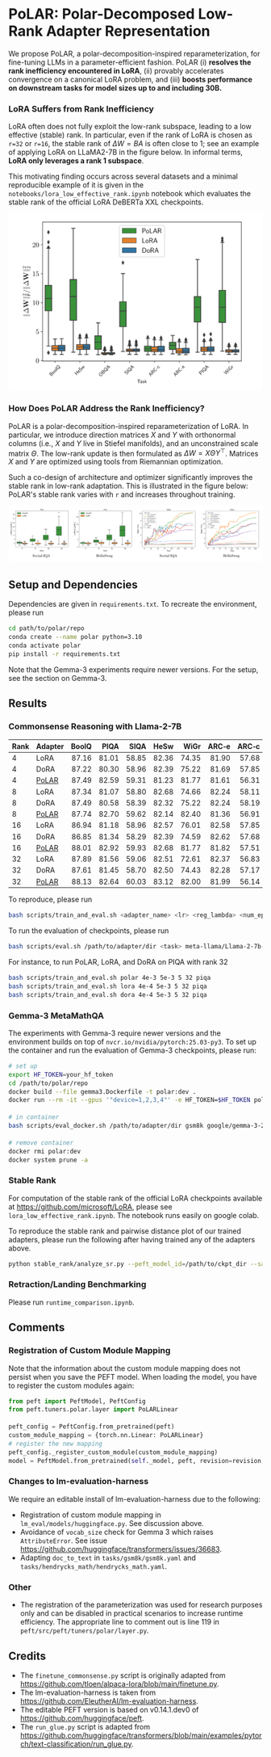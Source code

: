 # PoLAR: Polar-Decomposed Low-Rank Adapter Representation


We propose PoLAR, a polar-decomposition-inspired reparameterization, for fine-tuning LLMs in a parameter-efficient fashion. PoLAR (i) **resolves the rank inefficiency encountered in LoRA**, (ii) provably accelerates convergence on a canonical LoRA problem, and (iii) **boosts performance on downstream tasks for model sizes up to and including 30B.**

### LoRA Suffers from Rank Inefficiency

LoRA often does not fully exploit the low-rank subspace, leading to a low effective (stable) rank. In particular, even if the rank of LoRA is chosen as `r=32` or `r=16`, the stable rank of $\Delta W = BA$ is often close to 1; see an example of applying LoRA on LLaMA2-7B in the figure below. In informal terms, **LoRA only leverages a rank 1 subspace**. 

This motivating finding occurs across several datasets and a minimal reproducible example of it is given in the `notebooks/lora_low_effective_rank.ipynb` notebook which evaluates the stable rank of the official LoRA DeBERTa XXL checkpoints.

![Low Directional Diversity](assets/low-sr.svg)

### How Does PoLAR Address the Rank Inefficiency?

PoLAR is a polar-decomposition-inspired reparameterization of LoRA. In particular, we introduce direction matrices $X$ and $Y$ with orthonormal columns (i.e., $X$ and $Y$ live in Stiefel manifolds), and an unconstrained scale matrix $\Theta$. The low-rank
update is then formulated as $\Delta W = X \Theta Y^\top$. Matrices $X$ and $Y$ are optimized 
using tools from Riemannian optimization. 

Such a co-design of architecture and optimizer significantly improves the stable rank in low-rank adaptation. This is illustrated in the figure below: PoLAR's stable rank varies with `r` and increases throughout training.

![Low Directional Diversity](assets/sr-evolution.svg)

## Setup and Dependencies

Dependencies are given in `requirements.txt`. To recreate the environment, please run
```sh
cd path/to/polar/repo
conda create --name polar python=3.10
conda activate polar
pip install -r requirements.txt
```
Note that the Gemma-3 experiments require newer versions. For the setup, see the section on Gemma-3.

## Results


### Commonsense Reasoning with Llama-2-7B


| Rank | Adapter | BoolQ | PIQA | SIQA | HeSw | WiGr | ARC‑e | ARC‑c | OBQA | Avg. |
|------|---------|------:|-----:|-----:|-----:|-----:|------:|------:|-----:|---------:|
| 4  | LoRA          | 87.16 | 81.01 | 58.85 | 82.36 | 74.35 | 81.90 | 57.68 | 56.80 | 72.51 |
| 4  | DoRA          | 87.22 | 80.30 | 58.96 | 82.39 | 75.22 | 81.69 | 57.85 | 56.80 | 72.55 |
| 4  | [PoLAR](https://github.com/kcc-lion/polar/releases/download/llama-2-7b/polar_rank4.zip)         | 87.49 | 82.59 | 59.31 | 81.23 | 81.77 | 81.61 | 56.31 | 55.80 | **73.26** |
| 8  | LoRA          | 87.34 | 81.07 | 58.80 | 82.68 | 74.66 | 82.24 | 58.11 | 55.80 | 72.59 |
| 8  | DoRA          | 87.49 | 80.58 | 58.39 | 82.32 | 75.22 | 82.24 | 58.19 | 55.60 | 72.50 |
| 8  | [PoLAR](https://github.com/kcc-lion/polar/releases/download/llama-2-7b/polar_rank8.zip)         | 87.74 | 82.70 | 59.62 | 82.14 | 82.40 | 81.36 | 56.91 | 55.20 | **73.51** |
| 16 | LoRA          | 86.94 | 81.18 | 58.96 | 82.57 | 76.01 | 82.58 | 57.85 | 56.00 | 72.76 |
| 16 | DoRA          | 86.85 | 81.34 | 58.29 | 82.39 | 74.59 | 82.62 | 57.68 | 55.40 | 72.39 |
| 16 | [PoLAR](https://github.com/kcc-lion/polar/releases/download/llama-2-7b/polar_rank16.zip)         | 88.01 | 82.92 | 59.93 | 82.68 | 81.77 | 81.82 | 57.51 | 57.40 | **74.00** |
| 32 | LoRA          | 87.89 | 81.56 | 59.06 | 82.51 | 72.61 | 82.37 | 56.83 | 54.60 | 72.18 |
| 32 | DoRA          | 87.61 | 81.45 | 58.70 | 82.50 | 74.43 | 82.28 | 57.17 | 55.60 | 72.47 |
| 32 | [PoLAR](https://github.com/kcc-lion/polar/releases/download/llama-2-7b/polar_rank32.zip)         | 88.13 | 82.64 | 60.03 | 83.12 | 82.00 | 81.99 | 56.14 | 55.60 | **73.71** |

To reproduce, please run
```sh
bash scripts/train_and_eval.sh <adapter_name> <lr> <reg_lambda> <num_epochs> <rank> <dataset>
```
To run the evaluation of checkpoints, please run
```sh
bash scripts/eval.sh /path/to/adapter/dir <task> meta-llama/Llama-2-7b-hf
```

For instance, to run PoLAR, LoRA, and DoRA on PIQA with rank 32

```sh
bash scripts/train_and_eval.sh polar 4e-3 5e-3 5 32 piqa 
bash scripts/train_and_eval.sh lora 4e-4 5e-3 5 32 piqa 
bash scripts/train_and_eval.sh dora 4e-4 5e-3 5 32 piqa 
```

### Gemma-3 MetaMathQA

The experiments with Gemma-3 require newer versions and the environment builds on top of `nvcr.io/nvidia/pytorch:25.03-py3`. To set up the container and run the evaluation of Gemma-3 checkpoints, please run:

```sh
# set up
export HF_TOKEN=your_hf_token
cd /path/to/polar/repo
docker build --file gemma3.Dockerfile -t polar:dev .
docker run --rm -it --gpus '"device=1,2,3,4"' -e HF_TOKEN=$HF_TOKEN polar:dev

# in container
bash scripts/eval_docker.sh /path/to/adapter/dir gsm8k google/gemma-3-27b-pt

# remove container
docker rmi polar:dev
docker system prune -a
```

### Stable Rank

For computation of the stable rank of the official LoRA checkpoints available at https://github.com/microsoft/LoRA, please see `lora_low_effective_rank.ipynb`. The notebook runs easily on google colab.

To reproduce the stable rank and pairwise distance plot of our trained adapters, please run the following after having trained any of the adapters above. 

```sh
python stable_rank/analyze_sr.py --peft_model_id=/path/to/ckpt_dir --save_path=/path/to/ckpt_dir
```

### Retraction/Landing Benchmarking

Please run `runtime_comparison.ipynb`.


## Comments


### Registration of Custom Module Mapping
Note that the information about the custom module mapping does not persist when you save the PEFT model. When loading the model, you have to register the custom modules again:

```python
from peft import PeftModel, PeftConfig
from peft.tuners.polar.layer import PoLARLinear

peft_config = PeftConfig.from_pretrained(peft)
custom_module_mapping = {torch.nn.Linear: PoLARLinear}
# register the new mapping
peft_config._register_custom_module(custom_module_mapping)
model = PeftModel.from_pretrained(self._model, peft, revision=revision, config=peft_config)
```

### Changes to lm-evaluation-harness

We require an editable install of lm-evaluation-harness due to the following:

* Registration of custom module mapping in `lm_eval/models/huggingface.py`. See discussion above.
* Avoidance of `vocab_size` check for Gemma 3 which raises `AttributeError`. See issue https://github.com/huggingface/transformers/issues/36683.
* Adapting `doc_to_text` in `tasks/gsm8k/gsm8k.yaml` and `tasks/hendrycks_math/hendrycks_math.yaml`.


### Other
* The registration of the parameterization was used for research purposes only and can be disabled in practical scenarios to increase runtime efficiency. The appropriate line to comment out is line 119 in `peft/src/peft/tuners/polar/layer.py`.

## Credits

* The `finetune_commonsense.py` script is originally adapted from https://github.com/tloen/alpaca-lora/blob/main/finetune.py.
* The lm-evaluation-harness is taken from https://github.com/EleutherAI/lm-evaluation-harness.
* The editable PEFT version is based on v0.14.1.dev0 of https://github.com/huggingface/peft.
* The `run_glue.py` script is adapted from https://github.com/huggingface/transformers/blob/main/examples/pytorch/text-classification/run_glue.py.
